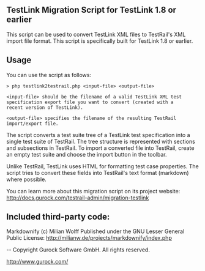 TestLink Migration Script for TestLink 1.8 or earlier
-----------------------------------------------------

This script can be used to convert TestLink XML files to TestRail's
XML import file format. This script is specifically built for 
TestLink 1.8 or earlier.

Usage
-----

You can use the script as follows:

    > php testlink2testrail.php <input-file> <output-file>

    <input-file> should be the filename of a valid TestLink XML test
    specification export file you want to convert (created with a
    recent version of TestLink).

    <output-file> specifies the filename of the resulting TestRail
    import/export file.

The script converts a test suite tree of a TestLink test specification
into a single test suite of TestRail. The tree structure is represented
with sections and subsections in TestRail. To import a converted file
into TestRail, create an empty test suite and choose the import button
in the toolbar.

Unlike TestRail, TestLink uses HTML for formatting test case properties.
The script tries to convert these fields into TestRail's text format
(markdown) where possible.

You can learn more about this migration script on its project website:
http://docs.gurock.com/testrail-admin/migration-testlink

Included third-party code:
--------------------------

Markdownify (c) Milian Wolff
Published under the GNU Lesser General Public License:
http://milianw.de/projects/markdownify/index.php

-- 
Copyright Gurock Software GmbH. All rights reserved.

http://www.gurock.com/
